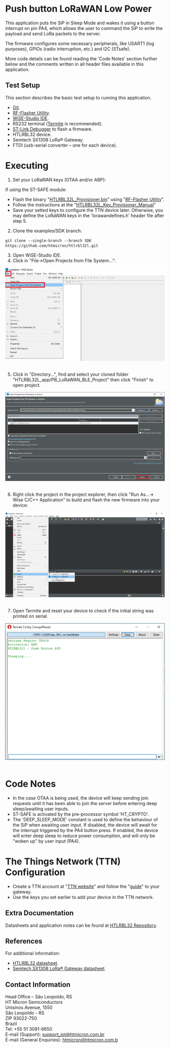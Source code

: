 # Push button LoRaWAN Low Power
This application puts the SiP in Sleep Mode and wakes it using a button interrupt on pin PA4, which allows the user to command the SiP to write the payload and send LoRa packets to the server.

The firmware configures some necessary peripherals, like USART1 (log purposes), GPIOs (radio interruption, etc.) and I2C (STsafe). 

More code details can be found reading the 'Code Notes' section further below and the comments written in all header files available in this application.

## Test Setup

This section describes the basic test setup to running this application.

* [Git](https://git-scm.com/downloads).
* [RF-Flasher Utility](https://www.st.com/en/embedded-software/stsw-bnrgflasher.html).
* [WiSE-Studio IDE](https://www.st.com/en/embedded-software/stsw-wise-studio.html).
* RS232 terminal ([Termite](https://www.compuphase.com/software_termite.htm) is recommended).
* [ST-Link Debugger](https://www.st.com/en/development-tools/st-link-v2.html) to flash a firmware.
* HTLRBL32 device.
* Semtech SX1308 LoRa® Gateway.
* FTDI (usb-serial converter – one for each device).

# Executing

1. Set your LoRaWAN keys (OTAA and/or ABP): <br/>

If using the ST-SAFE module:
- Flash the binary "[HTLRBL32L_Provisioner.bin](https://github.com/htmicron/htlrbl32l/tree/SDK/Applications/Binaries)" using "[RF-Flasher Utility](https://www.st.com/en/embedded-software/stsw-bnrgflasher.html)".
- Follow the instructions at the "[HTLRBL32L_Key_Provisioner_Manual](https://github.com/htmicron/htlrbl32l/tree/SDK/Key_Provisioner/Documentation)"
- Save your setted keys to configure the TTN device later.
Otherwise, you may define the LoRaWAN keys in the 'lorawandefines.h' header file after step 5.

2. Clone the examples/SDK branch: <br/>

```
git clone --single-branch --branch SDK https://github.com/htmicron/htlrbl32l.git
```

3. Open WiSE-Studio IDE. 
4. Click in "File->Open Projects from File System...": <br/>

<div align="center">
  <img src="/docs/images/wiseopenproj1.jpg">
</div>

<br/>

5. Click in "Directory...", find and select your cloned folder "HTLRBL32L_app/PB_LoRaWAN_BLE_Project" then click "Finish" to open project. <br/>

<div align="center">
  <img src="/docs/images/wiseopenproj2.jpg">
</div>

<br/>

6. Right click the project in the project explorer, then click "Run As...-> Wise C/C++ Application" to build and flash the new firmware into your device: <br/>

<div align="center">
  <img src="/docs/images/run.jpg">
</div>

<br/>

7. Open Termite and reset your device to check if the initial string was printed on serial. <br/>

<div align="center">
  <img src="/docs/images/termite.jpg">
</div>

<br/>

# Code Notes

-  In the case OTAA is being used, the device will keep sending join requests until it has been able to join the server before entering deep sleep/awaiting user inputs.
-  ST-SAFE is activated by the pre-processor symbol 'HT_CRYPTO'.
-  The 'DEEP_SLEEP_MODE' constant is used to define the behaviour of the SiP when awaiting user input. If disabled, the device will await for the interrupt triggered by the PA4 button press. If enabled, the device will enter deep sleep to reduce power consumption, and will only be "woken up" by user input (PA4).

# The Things Network (TTN) Configuration

- Create a TTN account at "[TTN website](https://www.thethingsnetwork.org/)" and follow the "[guide](https://www.thethingsnetwork.org/docs/gateways/)" to your gateway. <br/>
- Use the keys you set earlier to add your device in the TTN network.

## Extra Documentation

Datasheets and application notes can be found at [HTLRBL32 Repository](https://github.com/htmicron/htlrbl32l).

## References

For additional information:

* [HTLRBL32 datasheet](https://www.st.com/resource/en/datasheet/hts221.pdf).
* [Semtech SX1308 LoRa® Gateway datasheet](https://www.mouser.com/datasheet/2/761/sx1308-1277867.pdf).


## Contact Information

Head Office – São Leopoldo, RS <br/>
HT Micron Semiconductors <br/>
Unisinos Avenue, 1550 <br/>
São Leopoldo - RS <br/>
ZIP 93022-750 <br/>
Brazil <br/>
Tel: +55 51 3081-8650 <br/>
E-mail (Support): support_iot@htmicron.com.br <br/>
E-mail (General Enquiries): htmicron@htmicron.com.b <br/>

